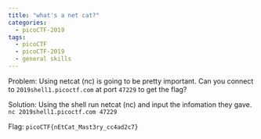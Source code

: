 ```yaml
---
title: "what's a net cat?"
categories:
  - picoCTF-2019
tags:
  - picoCTF
  - picoCTF-2019
  - general skills
---
```


Problem: Using netcat (nc) is going to be pretty important. Can you connect to ```2019shell1.picoctf.com``` at port ```47229``` to get the flag?

Solution: Using the shell run netcat (nc) and input the infomation they gave. ```nc 2019shell1.picoctf.com 47229``` 

Flag: ```picoCTF{nEtCat_Mast3ry_cc4ad2c7}```